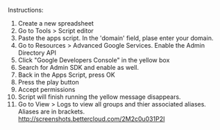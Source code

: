 Instructions:

1. Create a new spreadsheet
2. Go to Tools > Script editor
3. Paste the apps script. In the 'domain' field, plase enter your domain.
4. Go to Resources > Advanced Google Services. Enable the Admin Directory API
5. Click "Google Developers Console" in the yellow box
6. Search for Admin SDK and enable as well.
7. Back in the Apps Script, press OK
8. Press the play button
9. Accept permissions
10. Script will finish running the yellow message disappears.
11. Go to View > Logs to view all groups and thier associated aliases. Aliases are in brackets. http://screenshots.bettercloud.com/2M2c0u031P2I




